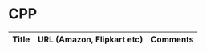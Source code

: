 # CPP 

| Title                                           | URL (Amazon, Flipkart etc) | Comments| 
|-------------------------------------------------|----------------------------|---------|
